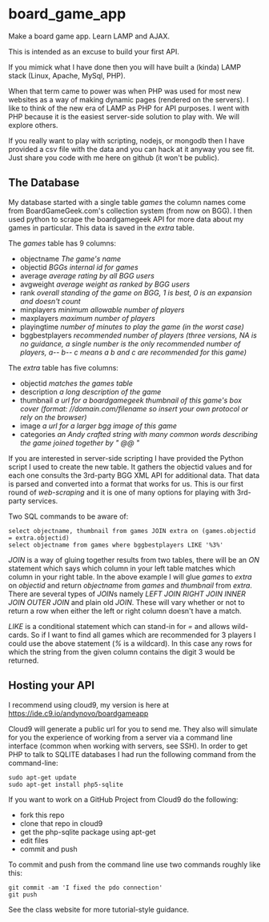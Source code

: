 # board_game_app
Make a board game app.  Learn LAMP and AJAX.

This is intended as an excuse to build your first API.

If you mimick what I have done then you will have built a (kinda) LAMP stack (Linux, Apache, MySql, PHP).  

When that term came to power was when PHP was used for most new websites as a way of making dynamic pages (rendered on the servers).  I like to think of the new era of LAMP as PHP for API purposes.  I went with PHP because it is the easiest server-side solution to play with.  We will explore others.

If you really want to play with scripting, nodejs, or mongodb then I have provided a csv file with the data and you can hack at it anyway you see fit.  Just share you code with me here on github (it won't be public).

## The Database
My database started with a single table *games* the column names come from BoardGameGeek.com's collection system (from now on BGG).  I then used python to scrape the boardgamegeek API for more data about my games in particular.  This data is saved in the *extra* table.

The *games* table has 9 columns:

+ objectname *The game's name*
+ objectid *BGGs internal id for games*
+ average *average rating by all BGG users*
+ avgweight *average weight as ranked by BGG users*
+ rank *overall standing of the game on BGG, 1 is best, 0 is an expansion and doesn't count*
+ minplayers *minimum allowable number of players*
+ maxplayers *maximum number of players*
+ playingtime *number of minutes to play the game (in the worst case)*
+ bggbestplayers *recommended number of players (three versions, NA is no guidance, a single number is the only recommended number of players, a-- b-- c means a b and c are recommended for this game)*

The *extra* table has five columns:

+ objectid *matches the games table*
+ description *a long description of the game*
+ thumbnail *a url for a boardgamegeek thumbnail of this game's box cover (format: //domain.com/filename so insert your own protocol or rely on the browser)*
+ image *a url for a larger bgg image of this game*
+ categories *an Andy crafted string with many common words describing the game joined together by " @@ "*

If you are interested in server-side scripting I have provided the Python script I used to create the new table.  It gathers the objectid values and for each one consults the 3rd-party BGG XML API for additional data.  That data is parsed and converted into a format that works for us.  This is our first round of *web-scraping* and it is one of many options for playing with 3rd-party services.


Two SQL commands to be aware of:

    select objectname, thumbnail from games JOIN extra on (games.objectid = extra.objectid)
    select objectname from games where bggbestplayers LIKE '%3%'

*JOIN* is a way of gluing together results from two tables, there will be an *ON* statement which says which column in your left table matches which column in your right table.  In the above example I will glue *games* to *extra* on *objectid* and return *objectname* from *games* and *thumbnail* from *extra*.  There are several types of *JOIN*s namely *LEFT JOIN* *RIGHT JOIN* *INNER JOIN* *OUTER JOIN* and plain old *JOIN*.  These will vary whether or not to return a row when either the left or right column doesn't have a match.

*LIKE* is a conditional statement which can stand-in for *=* and allows wild-cards.  So if I want to find all games which are recommended for 3 players I could use the above statement (*%* is a wildcard).  In this case any rows for which the string from the given column contains the digit 3 would be returned.

## Hosting your API

I recommend using cloud9, my version is here at https://ide.c9.io/andynovo/boardgameapp

Cloud9 will generate a public url for you to send me.  They also will simulate for you the experience of working from a server via a command line interface (common when working with servers, see SSH).  In order to get PHP to talk to SQLITE databases I had run the following command from the command-line:

    sudo apt-get update
    sudo apt-get install php5-sqlite

If you want to work on a GitHub Project from Cloud9 do the following:

+ fork this repo
+ clone that repo in cloud9
+ get the php-sqlite package using apt-get
+ edit files
+ commit and push

To commit and push from the command line use two commands roughly like this:

    git commit -am 'I fixed the pdo connection'
    git push

See the class website for more tutorial-style guidance.

